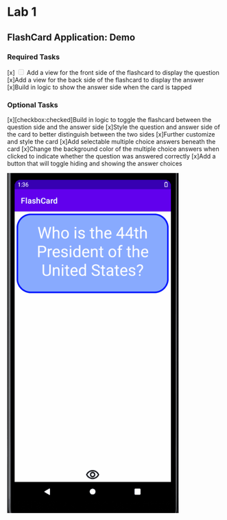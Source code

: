 <h1>Lab 1</h1>
<h2> FlashCard Application: Demo</h2>
<h3>Required Tasks</h3>

  [x]
    <input type="checkbox" disabled/>
    Add a view for the front side of the flashcard to display the question
  [x]Add a view for the back side of the flashcard to display the answer
  [x]Build in logic to show the answer side when the card is tapped

<h3>Optional Tasks</h3>

  [x][checkbox:checked]Build in logic to toggle the flashcard between the question side and the answer side
  [x]Style the question and answer side of the card to better distinguish between the two sides
  [x]Further customize and style the card
  [x]Add selectable multiple choice answers beneath the card
  [x]Change the background color of the multiple choice answers when clicked to indicate whether the question was answered correctly
  [x]Add a button that will toggle hiding and showing the answer choices

  
<img src="Lab1.gif" alt= "Lab 1 Demo" width = "400px" />
